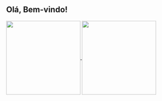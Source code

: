 ## Olá, Bem-vindo!

<a href="https://github.com/projamandakaori/github-readme-stats">
  <img height=200 align="center" src="https://github-readme-stats.vercel.app/api?username=projamandakaori&theme=buefy" />
</a>
<a href="https://github.com/projamandakaori/convoychat">
  <img height=200 align="center" src="https://github-readme-stats.vercel.app/api/top-langs?username=projamandakaori&layout=compact&langs_count=8&card_width=320&theme=buefy"/>
</a>
